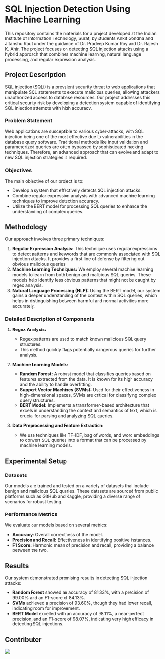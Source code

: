 # SQL Injection Detection Using Machine Learning

This repository contains the materials for a project developed at the Indian Institute of Information Technology, Surat, by students Ankit Gondha and Jitanshu Raut under the guidance of Dr. Pradeep Kumar Roy and Dr. Rajesh K. Ahir. The project focuses on detecting SQL injection attacks using a hybrid approach that combines machine learning, natural language processing, and regular expression analysis.

## Project Description

SQL injection (SQLi) is a prevalent security threat to web applications that manipulate SQL statements to execute malicious queries, allowing attackers unauthorized access to database resources. Our project addresses this critical security risk by developing a detection system capable of identifying SQL injection attempts with high accuracy.

### Problem Statement

Web applications are susceptible to various cyber-attacks, with SQL injection being one of the most effective due to vulnerabilities in the database query software. Traditional methods like input validation and parameterized queries are often bypassed by sophisticated hacking techniques. Therefore, an advanced approach that can evolve and adapt to new SQL injection strategies is required.

### Objectives

The main objective of our project is to:
- Develop a system that effectively detects SQL injection attacks.
- Combine regular expression analysis with advanced machine learning techniques to improve detection accuracy.
- Utilize the BERT model for processing SQL queries to enhance the understanding of complex queries.

## Methodology

Our approach involves three primary techniques:
1. **Regular Expression Analysis:** This technique uses regular expressions to detect patterns and keywords that are commonly associated with SQL injection attacks. It provides a first line of defense by filtering out obvious malicious queries.
2. **Machine Learning Techniques:** We employ several machine learning models to learn from both benign and malicious SQL queries. These models help identify less obvious patterns that might not be caught by regex analysis.
3. **Natural Language Processing (NLP):** Using the BERT model, our system gains a deeper understanding of the context within SQL queries, which helps in distinguishing between harmful and normal activities more accurately.

### Detailed Description of Components

1. **Regex Analysis:**
   - Regex patterns are used to match known malicious SQL query structures.
   - This method quickly flags potentially dangerous queries for further analysis.

2. **Machine Learning Models:**
   - **Random Forest:** A robust model that classifies queries based on features extracted from the data. It is known for its high accuracy and the ability to handle overfitting.
   - **Support Vector Machines (SVMs):** Used for their effectiveness in high-dimensional spaces, SVMs are critical for classifying complex query structures.
   - **BERT Model:** Implements a transformer-based architecture that excels in understanding the context and semantics of text, which is crucial for parsing and analyzing SQL queries.

3. **Data Preprocessing and Feature Extraction:**
   - We use techniques like TF-IDF, bag of words, and word embeddings to convert SQL queries into a format that can be processed by machine learning models.

## Experimental Setup

### Datasets

Our models are trained and tested on a variety of datasets that include benign and malicious SQL queries. These datasets are sourced from public platforms such as GitHub and Kaggle, providing a diverse range of scenarios for robust testing.

### Performance Metrics

We evaluate our models based on several metrics:
- **Accuracy:** Overall correctness of the model.
- **Precision and Recall:** Effectiveness in identifying positive instances.
- **F1 Score:** Harmonic mean of precision and recall, providing a balance between the two.

## Results

Our system demonstrated promising results in detecting SQL injection attacks:
- **Random Forest** showed an accuracy of 81.33%, with a precision of 99.00% and an F1-score of 84.13%.
- **SVMs** achieved a precision of 93.60%, though they had lower recall, indicating room for improvement.
- **BERT Model** excelled with an accuracy of 98.11%, a near-perfect precision, and an F1-score of 98.07%, indicating very high efficacy in detecting SQL injections.

## Contributer

<a href="https://github.com/jitanshuraut">
  <img src="[https://contrib.rocks/image?repo=OWNER/REPO](https://avatars.githubusercontent.com/u/96559286?v=)" />
</a>
